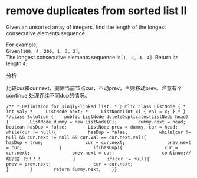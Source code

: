 # remove duplicates from sorted list II

Given an unsorted array of integers, find the length of the longest consecutive elements sequence.

For example,  
Given`[100, 4, 200, 1, 3, 2]`,  
The longest consecutive elements sequence is`[1, 2, 3, 4]`. Return its length:`4`.

分析

比较cur和cur.next，删除当前节点cur，不动prev，否则移动prev。注意有个continue,处理连续不同dup的情况。

```text
/** * Definition for singly-linked list. * public class ListNode { *     int val; *     ListNode next; *     ListNode(int x) { val = x; } * } */class Solution {    public ListNode deleteDuplicates(ListNode head) {        ListNode dummy = new ListNode(0);        dummy.next = head;        boolean hasDup = false;        ListNode prev = dummy, cur = head;        while(cur != null){            hasDup = false;            while(cur != null && cur.next != null && cur.val == cur.next.val){                hasDup = true;                cur = cur.next;                prev.next = cur;              }            if(hasDup){                cur = cur.next;                prev.next = cur;                  continue;//缺了这一行！！！            }            if(cur != null){                prev = prev.next;                cur = cur.next;                          }        }        return dummy.next;    }}
```


